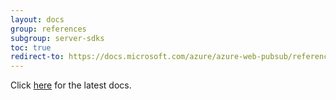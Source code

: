 ```yaml
---
layout: docs
group: references
subgroup: server-sdks
toc: true
redirect-to: https://docs.microsoft.com/azure/azure-web-pubsub/reference-server-sdk-csharp
---
```


Click [here](https://docs.microsoft.com/azure/azure-web-pubsub/reference-server-sdk-csharp) for the latest docs.